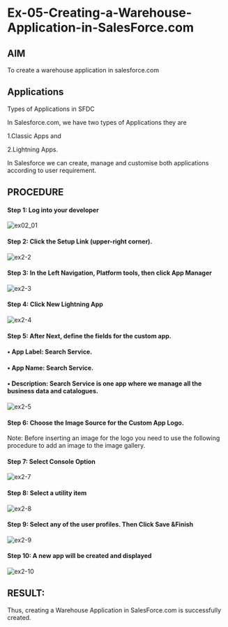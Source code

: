 # Ex-05-Creating-a-Warehouse-Application-in-SalesForce.com

## AIM

To create a warehouse application in salesforce.com

## Applications

Types of Applications in SFDC

In Salesforce.com, we have two types of Applications they are

1.Classic Apps and

2.Lightning Apps.

In Salesforce we can create, manage and customise both applications according to user requirement.

## PROCEDURE

#### Step 1: Log into your developer

![ex02_01](https://github.com/BALUREDDYVELAYUDHAMGOWTHAM/Ex-02-Creating-a-Warehouse-Application-in-SalesForce.com/assets/119559905/0c509d00-d22a-4da3-a76b-4b7ccd7092ab)

#### Step 2: Click the Setup Link (upper-right corner).

 ![ex2-2](https://github.com/DrMalathiSaravanan/Ex-02-Creating-a-Warehouse-Application-in-SalesForce.com/assets/139700114/183746f5-0293-4cd4-bece-09eb8b7ed11e)


#### Step 3: In the Left Navigation, Platform tools, then click App Manager

![ex2-3](https://github.com/DrMalathiSaravanan/Ex-02-Creating-a-Warehouse-Application-in-SalesForce.com/assets/139700114/e5f4f615-d819-40cd-92d6-9d61da20122d)

#### Step 4: Click New Lightning App

![ex2-4](https://github.com/DrMalathiSaravanan/Ex-02-Creating-a-Warehouse-Application-in-SalesForce.com/assets/139700114/76777c8e-433b-439d-9813-f0eafa73acb4)

#### Step 5: After Next, define the fields for the custom app.
####         •	App Label: Search Service.
####         •	App Name: Search Service.
####         •	Description: Search Service is one app where we manage all the business data and catalogues.

 ![ex2-5](https://github.com/DrMalathiSaravanan/Ex-02-Creating-a-Warehouse-Application-in-SalesForce.com/assets/139700114/e82870fd-7400-4bf6-9dfe-622df1825574)


#### Step 6: Choose the Image Source for the Custom App Logo.

Note: Before inserting an image for the logo you need to use the following procedure to add an image to the image gallery.
 
#### Step 7: Select Console Option


![ex2-7](https://github.com/DrMalathiSaravanan/Ex-02-Creating-a-Warehouse-Application-in-SalesForce.com/assets/139700114/f4401b49-8fc7-418a-ae18-1ec61d115739)



#### Step 8: Select a utility item


![ex2-8](https://github.com/DrMalathiSaravanan/Ex-02-Creating-a-Warehouse-Application-in-SalesForce.com/assets/139700114/9f6179b9-a990-4edc-87a1-f9a5ecdbec0c)



#### Step 9: Select any of the user profiles. Then Click Save &Finish


![ex2-9](https://github.com/DrMalathiSaravanan/Ex-02-Creating-a-Warehouse-Application-in-SalesForce.com/assets/139700114/454ff962-a7a0-41c3-9cd0-0b3e638f117b)

 
#### Step 10: A new app will be created and displayed



![ex2-10](https://github.com/DrMalathiSaravanan/Ex-02-Creating-a-Warehouse-Application-in-SalesForce.com/assets/139700114/9be0d550-d6ad-434e-82bb-74f9c05bfd2f)




## RESULT:

Thus, creating a Warehouse Application in SalesForce.com is successfully created.
